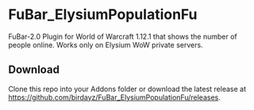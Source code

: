 # FuBar_ElysiumPopulationFu
FuBar-2.0 Plugin for World of Warcraft 1.12.1 that shows the number of people online. Works only on Elysium WoW private servers.
## Download
Clone this repo into your Addons folder or download the latest release at https://github.com/birdayz/FuBar_ElysiumPopulationFu/releases.
